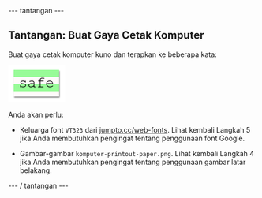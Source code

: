 \--- tantangan \---

## Tantangan: Buat Gaya Cetak Komputer

Buat gaya cetak komputer kuno dan terapkan ke beberapa kata:

![tangkapan layar](images/letter-fonts-printout.png)

Anda akan perlu:

+ Keluarga font `VT323` dari <a href="http://jumpto.cc/web-fonts" target="_blank">jumpto.cc/web-fonts</a>. Lihat kembali Langkah 5 jika Anda membutuhkan pengingat tentang penggunaan font Google.

+ Gambar-gambar `komputer-printout-paper.png`. Lihat kembali Langkah 4 jika Anda membutuhkan pengingat tentang penggunaan gambar latar belakang.

\--- / tantangan \---